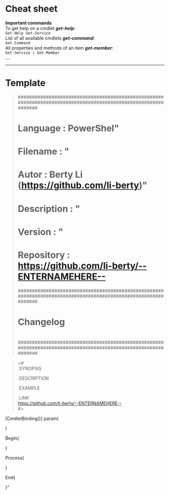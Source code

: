 # Cheat sheet
**Important commands**  
To get help on a cmdlet *__get-help__*:  
`Get-Help Get-Service`  
List of all available cmdlets *__get-command__*:  
`Get-Command`  
All properties and methods of an item *__get-member__*:  
`Get-Service | Get-Member`  
....
___
# Template

> ###############################################################################################################
> # Language    : PowerShel"
> # Filename    : "
> # Autor       : Berty Li (https://github.com/li-berty)"
> # Description : "
> # Version     : "
> # Repository  : https://github.com/li-berty/--ENTERNAMEHERE--
> ###############################################################################################################
> #
> # Changelog
> #
> ###############################################################################################################

> <#  
>   .SYNOPSIS  
>
>   .DESCRIPTION  
>  
>   .EXAMPLE  
>  
>    .LINK  
>    https://github.com/li-berty/--ENTERNAMEHERE--  
> #>  

[CmdletBinding()]
param(

)

Begin{

}

Process{

}

End{

}"

